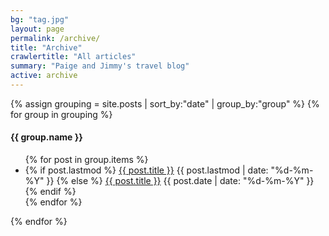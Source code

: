 ```yaml
---
bg: "tag.jpg"
layout: page
permalink: /archive/
title: "Archive"
crawlertitle: "All articles"
summary: "Paige and Jimmy's travel blog"
active: archive
---
```




{% assign grouping = site.posts | sort_by:"date" | group_by:"group" %}
{% for group in grouping %}
  <h4>{{ group.name }}</h4>
  <ul class="year">
  {% for post in group.items %}
      <li>
        {% if post.lastmod %}
          <a href="{{ post.url }}">{{ post.title }}</a>
          <span class="date">{{ post.lastmod | date: "%d-%m-%Y"  }}</span>
        {% else %}
          <a href="{{ post.url }}">{{ post.title }}</a>
          <span class="date">{{ post.date | date: "%d-%m-%Y"  }}</span>
        {% endif %}
      </li>
  {% endfor %}
  </ul>
{% endfor %}


